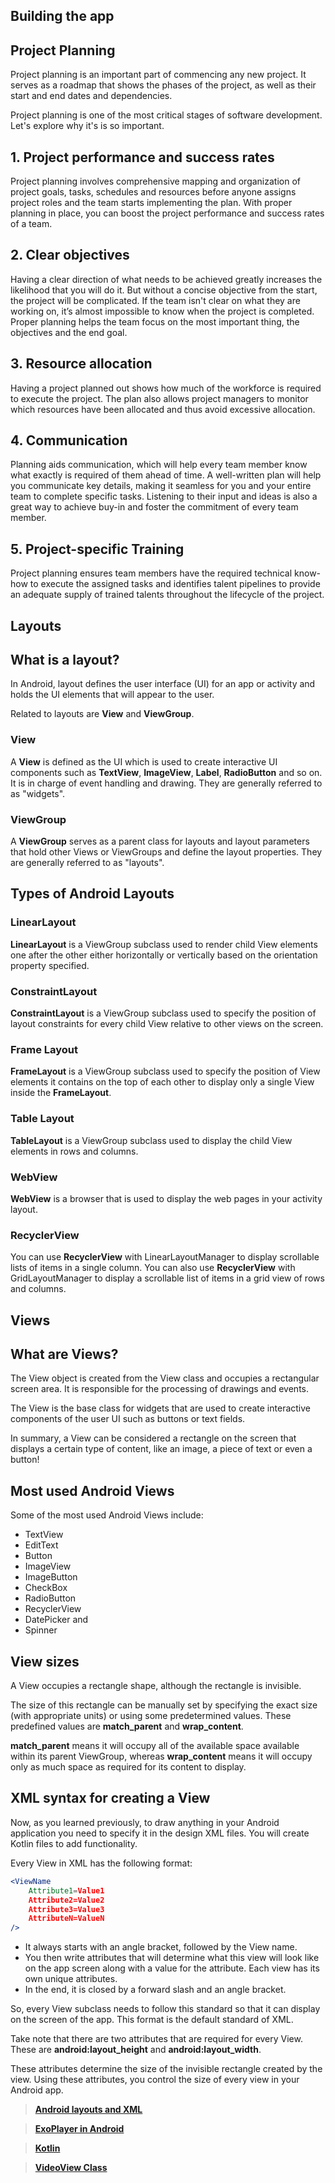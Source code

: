 ## Building the app

## Project Planning

Project planning is an important part of commencing any new project. It serves as a roadmap that shows the phases of the project, as well as their start and end dates and dependencies.

Project planning is one of the most critical stages of software development. Let's explore why it's is so important.

## 1. Project performance and success rates

Project planning involves comprehensive mapping and organization of project goals, tasks, schedules and resources before anyone assigns project roles and the team starts implementing the plan. With proper planning in place, you can boost the project performance and success rates of a team.

## 2. Clear objectives

Having a clear direction of what needs to be achieved greatly increases the likelihood that you will do it. But without a concise objective from the start, the project will be complicated. If the team isn't clear on what they are working on, it’s almost impossible to know when the project is completed. Proper planning helps the team focus on the most important thing, the objectives and the end goal.

## 3. Resource allocation

Having a project planned out shows how much of the workforce is required to execute the project. The plan also allows project managers to monitor which resources have been allocated and thus avoid excessive allocation.

## 4. Communication

Planning aids communication, which will help every team member know what exactly is required of them ahead of time. A well-written plan will help you communicate key details, making it seamless for you and your entire team to complete specific tasks. Listening to their input and ideas is also a great way to achieve buy-in and foster the commitment of every team member.

## 5. Project-specific Training

Project planning ensures team members have the required technical know-how to execute the assigned tasks and identifies talent pipelines to provide an adequate supply of trained talents throughout the lifecycle of the project.

## Layouts

## What is a layout?

In Android, layout defines the user interface (UI) for an app or activity and holds the UI elements that will appear to the user.

Related to layouts are **View** and **ViewGroup**.

### View

A **View** is defined as the UI which is used to create interactive UI components such as **TextView**, **ImageView**, **Label**, **RadioButton** and so on. It is in charge of event handling and drawing. They are generally referred to as "widgets".

### ViewGroup

A **ViewGroup** serves as a parent class for layouts and layout parameters that hold other Views or ViewGroups and define the layout properties. They are generally referred to as "layouts".

## **Types of Android Layouts**

### **LinearLayout**

**LinearLayout** is a ViewGroup subclass used to render child View elements one after the other either horizontally or vertically based on the orientation property specified.

### **ConstraintLayout**

**ConstraintLayout** is a ViewGroup subclass used to specify the position of layout constraints for every child View relative to other views on the screen.

### **Frame Layout**

**FrameLayout** is a ViewGroup subclass used to specify the position of View elements it contains on the top of each other to display only a single View inside the **FrameLayout**.

### **Table Layout**

**TableLayout** is a ViewGroup subclass used to display the child View elements in rows and columns.

### **WebView**

**WebView** is a browser that is used to display the web pages in your activity layout.

### **RecyclerView**

You can use **RecyclerView** with LinearLayoutManager to display scrollable lists of items in a single column. You can also use **RecyclerView** with GridLayoutManager to display a scrollable list of items in a grid view of rows and columns.

## Views

## What are Views?

The View object is created from the View class and occupies a rectangular screen area. It is responsible for the processing of drawings and events.

The View is the base class for widgets that are used to create interactive components of the user UI such as buttons or text fields.

In summary, a View can be considered a rectangle on the screen that displays a certain type of content, like an image, a piece of text or even a button!

## Most used Android Views

Some of the most used Android Views include:

- TextView
- EditText
- Button
- ImageView
- ImageButton
- CheckBox
- RadioButton
- RecyclerView
- DatePicker and
- Spinner

## View sizes

A View occupies a rectangle shape, although the rectangle is invisible.

The size of this rectangle can be manually set by specifying the exact size (with appropriate units) or using some predetermined values. These predefined values are **match_parent** and **wrap_content**.

**match_parent** means it will occupy all of the available space available within its parent ViewGroup, whereas **wrap_content** means it will occupy only as much space as required for its content to display.

## XML syntax for creating a View

Now, as you learned previously, to draw anything in your Android application you need to specify it in the design XML files. You will create Kotlin files to add functionality.

Every View in XML has the following format:

```jsx
<ViewName
    Attribute1=Value1
    Attribute2=Value2
    Attribute3=Value3
    AttributeN=ValueN
/>
```

- It always starts with an angle bracket, followed by the View name.
- You then write attributes that will determine what this view will look like on the app screen along with a value for the attribute. Each view has its own unique attributes.
- In the end, it is closed by a forward slash and an angle bracket.

So, every View subclass needs to follow this standard so that it can display on the screen of the app. This format is the default standard of XML.

Take note that there are two attributes that are required for every View. These are **android:layout_height** and **android:layout_width**.

These attributes determine the size of the invisible rectangle created by the view. Using these attributes, you control the size of every view in your Android app.

> **[Android layouts and XML](https://developer.android.com/develop/ui/views/layout/declaring-layout)**
>

> **[ExoPlayer in Android](https://developer.android.com/guide/topics/media/exoplayer)**
>

> **[Kotlin](https://kotlinlang.org/docs/basic-syntax.html#functions)**
>

> **[VideoView Class](https://developer.android.com/reference/android/widget/VideoView)**
> 
